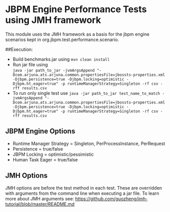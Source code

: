 # JBPM Engine Performance Tests using JMH framework

This module uses the JMH framework as a basis for the jbpm engine scenarios kept in org.jbpm.test.performance.scenario.

##Execution:
* Build benchmarks.jar using `mvn clean install`
* Run jar file using  
`java -jar path_to_jar -jvmArgsAppend "-Dcom.arjuna.ats.arjuna.common.propertiesFile=jbossts-properties.xml -Djbpm.persistence=true -Djbpm.locking=optimistic -Djbpm.ht.eager=true" -p runtimeManagerStrategy=Singleton -rf csv -rff results.csv`
* To run only single test use
`java -jar path_to_jar test_name_to_match -jvmArgsAppend "-Dcom.arjuna.ats.arjuna.common.propertiesFile=jbossts-properties.xml -Djbpm.persistence=true -Djbpm.locking=optimistic -Djbpm.ht.eager=true" -p runtimeManagerStrategy=Singleton -rf csv -rff results.csv`

## JBPM Engine Options
* Runtime Manager Strategy = Singleton, PerProcessInstance, PerRequest
* Persistence = true/false
* JBPM Locking = optimistic/pessimistic
* Human Task Eager = true/false

## JMH Options
JMH options are before the test method in each test. These are overridden with arguments from the command line when executing a jar file. To learn more about JMH arguments see: https://github.com/guozheng/jmh-tutorial/blob/master/README.md
